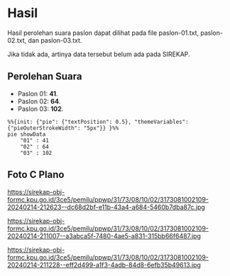 # Hasil

Hasil perolehan suara paslon dapat dilihat pada file paslon-01.txt, paslon-02.txt, dan paslon-03.txt.

Jika tidak ada, artinya data tersebut belum ada pada SIREKAP.

## Perolehan Suara

 * Paslon 01: **41**.
 * Paslon 02: **64**.
 * Paslon 03: **102**.

```mermaid
%%{init: {"pie": {"textPosition": 0.5}, "themeVariables": {"pieOuterStrokeWidth": "5px"}} }%%
pie showData
    "01" : 41
    "02" : 64
    "03" : 102
```
## Foto C Plano

https://sirekap-obj-formc.kpu.go.id/3ce5/pemilu/ppwp/31/73/08/10/02/3173081002109-20240214-212623--dc68d2bf-e11b-43a4-a684-5460b7dba87c.jpg

https://sirekap-obj-formc.kpu.go.id/3ce5/pemilu/ppwp/31/73/08/10/02/3173081002109-20240214-211007--a3abca5f-7480-4ae5-a831-315bb66f6487.jpg

https://sirekap-obj-formc.kpu.go.id/3ce5/pemilu/ppwp/31/73/08/10/02/3173081002109-20240214-211228--eff2d499-a1f3-4adb-84d8-6efb35b49613.jpg
